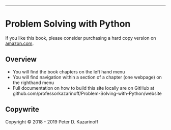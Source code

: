 
------

# Problem Solving with Python

If you like this book, please consider purchasing a hard copy version on [amazon.com](https://www.amazon.com/Problem-Solving-Python-3-6-open-source/dp/179381404X/ref=tmm_pap_swatch_0?_encoding=UTF8&qid=1548304582&sr=8-3).

## Overview

* You will find the book chapters on the left hand menu
* You will find navigation within a section of a chapter (one webpage) on the righthand menu
* Full documentation on how to build this site locally are on GitHub at github.com/professorkazarinoff/Problem-Solving-with-Python/website

## Copywrite

Copyright &copy; 2018 - 2019 Peter D. Kazarinoff
